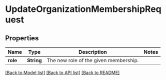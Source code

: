 # UpdateOrganizationMembershipRequest

## Properties

Name | Type | Description | Notes
------------ | ------------- | ------------- | -------------
**role** | **String** | The new role of the given membership. | 

[[Back to Model list]](../README.md#documentation-for-models) [[Back to API list]](../README.md#documentation-for-api-endpoints) [[Back to README]](../README.md)


